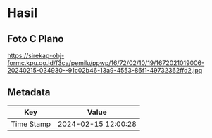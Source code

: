 # Hasil

## Foto C Plano

https://sirekap-obj-formc.kpu.go.id/f3ca/pemilu/ppwp/16/72/02/10/19/1672021019006-20240215-034930--91c02b46-13a9-4553-86f1-49732362ffd2.jpg


## Metadata

| Key        | Value               |
| ---------- | ------------------- |
| Time Stamp | 2024-02-15 12:00:28 |



